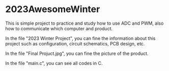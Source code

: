 # 2023AwesomeWinter
This is simple project to practice and study how to use ADC and PWM, also how to communicate which computer and product.





In the file "2023 Winter Project", you can fine the information about this project such as configuration, circuit schematics, PCB design, etc.








In the file "Final Projuct.jpg", you can fine the picture of the product.





In the file "main.c", you can see all codes in C.
